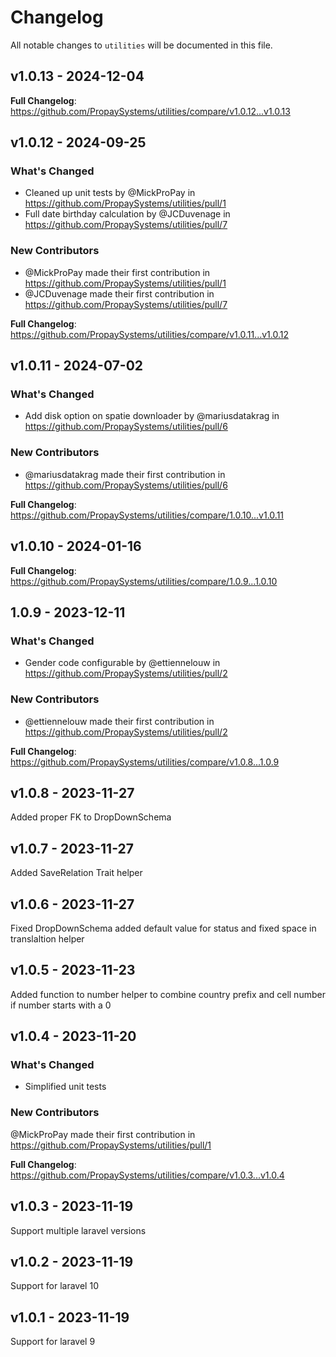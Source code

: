 # Changelog

All notable changes to `utilities` will be documented in this file.

## v1.0.13 - 2024-12-04

**Full Changelog**: https://github.com/PropaySystems/utilities/compare/v1.0.12...v1.0.13

## v1.0.12 - 2024-09-25

### What's Changed

* Cleaned up unit tests by @MickProPay in https://github.com/PropaySystems/utilities/pull/1
* Full date birthday calculation by @JCDuvenage in https://github.com/PropaySystems/utilities/pull/7

### New Contributors

* @MickProPay made their first contribution in https://github.com/PropaySystems/utilities/pull/1
* @JCDuvenage made their first contribution in https://github.com/PropaySystems/utilities/pull/7

**Full Changelog**: https://github.com/PropaySystems/utilities/compare/v1.0.11...v1.0.12

## v1.0.11 - 2024-07-02

### What's Changed

* Add disk option on spatie downloader by @mariusdatakrag in https://github.com/PropaySystems/utilities/pull/6

### New Contributors

* @mariusdatakrag made their first contribution in https://github.com/PropaySystems/utilities/pull/6

**Full Changelog**: https://github.com/PropaySystems/utilities/compare/1.0.10...v1.0.11

## v1.0.10 - 2024-01-16

**Full Changelog**: https://github.com/PropaySystems/utilities/compare/1.0.9...1.0.10

## 1.0.9 - 2023-12-11

### What's Changed

* Gender code configurable by @ettiennelouw in https://github.com/PropaySystems/utilities/pull/2

### New Contributors

* @ettiennelouw made their first contribution in https://github.com/PropaySystems/utilities/pull/2

**Full Changelog**: https://github.com/PropaySystems/utilities/compare/v1.0.8...1.0.9

## v1.0.8 - 2023-11-27

Added proper FK to DropDownSchema

## v1.0.7 - 2023-11-27

Added SaveRelation Trait helper

## v1.0.6 - 2023-11-27

Fixed DropDownSchema added default value for status and fixed space in translaltion helper

## v1.0.5 - 2023-11-23

Added function to number helper to combine country prefix and cell number if number starts with a 0

## v1.0.4 - 2023-11-20

### What's Changed

- Simplified unit tests

### New Contributors

@MickProPay made their first contribution in https://github.com/PropaySystems/utilities/pull/1

**Full Changelog**: https://github.com/PropaySystems/utilities/compare/v1.0.3...v1.0.4

## v1.0.3 - 2023-11-19

Support multiple laravel versions

## v1.0.2 - 2023-11-19

Support for laravel 10

## v1.0.1 - 2023-11-19

Support for laravel 9
